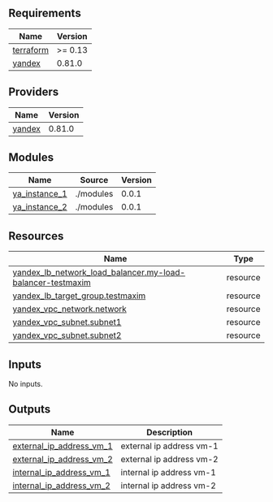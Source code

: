 ## Requirements

| Name | Version |
|------|---------|
| <a name="requirement_terraform"></a> [terraform](#requirement\_terraform) | >= 0.13 |
| <a name="requirement_yandex"></a> [yandex](#requirement\_yandex) | 0.81.0 |

## Providers

| Name | Version |
|------|---------|
| <a name="provider_yandex"></a> [yandex](#provider\_yandex) | 0.81.0 |

## Modules

| Name | Source | Version |
|------|--------|---------|
| <a name="module_ya_instance_1"></a> [ya\_instance\_1](#module\_ya\_instance\_1) | ./modules | 0.0.1 |
| <a name="module_ya_instance_2"></a> [ya\_instance\_2](#module\_ya\_instance\_2) | ./modules | 0.0.1 |

## Resources

| Name | Type |
|------|------|
| [yandex_lb_network_load_balancer.my-load-balancer-testmaxim](https://registry.terraform.io/providers/yandex-cloud/yandex/0.81.0/docs/resources/lb_network_load_balancer) | resource |
| [yandex_lb_target_group.testmaxim](https://registry.terraform.io/providers/yandex-cloud/yandex/0.81.0/docs/resources/lb_target_group) | resource |
| [yandex_vpc_network.network](https://registry.terraform.io/providers/yandex-cloud/yandex/0.81.0/docs/resources/vpc_network) | resource |
| [yandex_vpc_subnet.subnet1](https://registry.terraform.io/providers/yandex-cloud/yandex/0.81.0/docs/resources/vpc_subnet) | resource |
| [yandex_vpc_subnet.subnet2](https://registry.terraform.io/providers/yandex-cloud/yandex/0.81.0/docs/resources/vpc_subnet) | resource |

## Inputs

No inputs.

## Outputs

| Name | Description |
|------|-------------|
| <a name="output_external_ip_address_vm_1"></a> [external\_ip\_address\_vm\_1](#output\_external\_ip\_address\_vm\_1) | external ip address vm-1 |
| <a name="output_external_ip_address_vm_2"></a> [external\_ip\_address\_vm\_2](#output\_external\_ip\_address\_vm\_2) | external ip address vm-2 |
| <a name="output_internal_ip_address_vm_1"></a> [internal\_ip\_address\_vm\_1](#output\_internal\_ip\_address\_vm\_1) | internal ip address vm-1 |
| <a name="output_internal_ip_address_vm_2"></a> [internal\_ip\_address\_vm\_2](#output\_internal\_ip\_address\_vm\_2) | internal ip address vm-2 |
